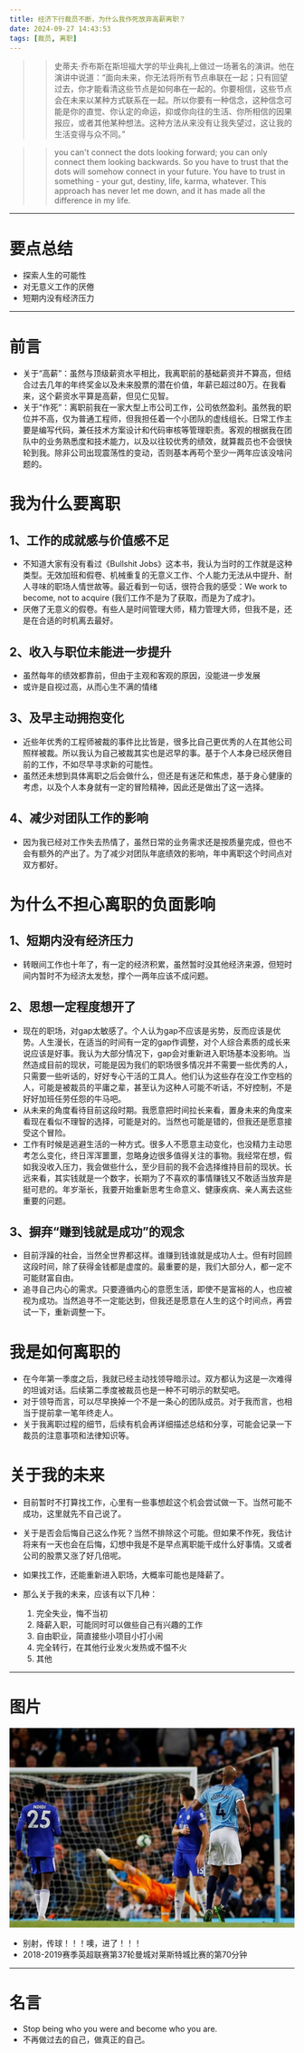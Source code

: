 ```yaml
---
title: 经济下行裁员不断，为什么我作死放弃高薪离职？
date: 2024-09-27 14:43:53
tags: [裁员, 离职]
---
```


>> 史蒂夫·乔布斯在斯坦福大学的毕业典礼上做过一场著名的演讲。他在演讲中说道：“面向未来，你无法将所有节点串联在一起；只有回望过去，你才能看清这些节点是如何串在一起的。你要相信，这些节点会在未来以某种方式联系在一起。所以你要有一种信念，这种信念可能是你的直觉、你认定的命运，抑或你向往的生活、你所相信的因果报应，或者其他某种想法。这种方法从来没有让我失望过，这让我的生活变得与众不同。”

>> you can't connect the dots looking forward; you can only connect them looking backwards. So you have to trust that the dots will somehow connect in your future. You have to trust in something - your gut, destiny, life, karma, whatever. This approach has never let me down, and it has made all the difference in my life.


----

# 要点总结

+ 探索人生的可能性
+ 对无意义工作的厌倦
+ 短期内没有经济压力

----

# 前言
+ 关于“高薪”：虽然与顶级薪资水平相比，我离职前的基础薪资并不算高，但结合过去几年的年终奖金以及未来股票的潜在价值，年薪已超过80万。在我看来，这个薪资水平算是高薪，但见仁见智。
+ 关于“作死”：离职前我在一家大型上市公司工作，公司依然盈利。虽然我的职位并不高，仅为普通工程师，但我担任着一个小团队的虚线组长。日常工作主要是编写代码，兼任技术方案设计和代码审核等管理职责。客观的根据我在团队中的业务熟悉度和技术能力，以及以往较优秀的绩效，就算裁员也不会很快轮到我。除非公司出现震荡性的变动，否则基本再苟个至少一两年应该没啥问题的。

# 我为什么要离职

## 1、工作的成就感与价值感不足
+ 不知道大家有没有看过《Bullshit Jobs》这本书，我认为当时的工作就是这种类型。无效加班和假卷、机械重复的无意义工作、个人能力无法从中提升、耐人寻味的职场人情世故等。最近看到一句话，很符合我的感受：We work to become, not to acquire (我们工作不是为了获取，而是为了成才)。
+ 厌倦了无意义的假卷。有些人是时间管理大师，精力管理大师，但我不是，还是在合适的时机离去最好。

## 2、收入与职位未能进一步提升
+ 虽然每年的绩效都靠前，但由于主观和客观的原因，没能进一步发展
+ 或许是自视过高，从而心生不满的情绪

## 3、及早主动拥抱变化
+ 近些年优秀的工程师被裁的事件比比皆是，很多比自己更优秀的人在其他公司照样被裁。所以我认为自己被裁其实也是迟早的事。基于个人本身已经厌倦目前的工作，不如尽早寻求新的可能性。
+ 虽然还未想到具体离职之后会做什么，但还是有迷茫和焦虑，基于身心健康的考虑，以及个人本身就有一定的冒险精神，因此还是做出了这一选择。

## 4、减少对团队工作的影响
+ 因为我已经对工作失去热情了，虽然日常的业务需求还是按质量完成，但也不会有额外的产出了。为了减少对团队年底绩效的影响，年中离职这个时间点对双方都好。

# 为什么不担心离职的负面影响

## 1、短期内没有经济压力
+ 转眼间工作也十年了，有一定的经济积累，虽然暂时没其他经济来源，但短时间内暂时不为经济太发愁，撑个一两年应该不成问题。

## 2、思想一定程度想开了
+ 现在的职场，对gap太敏感了。个人认为gap不应该是劣势，反而应该是优势。人生漫长，在适当的时间有一定的gap作调整，对个人综合素质的成长来说应该是好事。我认为大部分情况下，gap会对重新进入职场基本没影响。当然造成目前的现状，可能是因为我们的职场很多情况并不需要一些优秀的人，只需要一些听话的，好好专心干活的工具人。他们认为这些存在没工作空档的人，可能是被裁员的平庸之辈，甚至认为这种人可能不听话，不好控制，不是好好加班任劳任怨的牛马吧。
+ 从未来的角度看待目前这段时期。我愿意把时间拉长来看，置身未来的角度来看现在看似不理智的选择，可能是对的。当然也可能是错的，但我还是愿意接受这个冒险。
+ 工作有时候是逃避生活的一种方式。很多人不愿意主动变化，也没精力主动思考怎么变化，终日浑浑噩噩，忽略身边很多值得关注的事物。我经常在想，假如我没收入压力，我会做些什么，至少目前的我不会选择维持目前的现状。长远来看，其实钱就是一个数字，长期为了不喜欢的事情赚钱又不敢适当放弃是挺可悲的。年岁渐长，我要开始重新思考生命意义、健康疾病、亲人离去这些重要的问题。

## 3、摒弃“赚到钱就是成功”的观念
+ 目前浮躁的社会，当然全世界都这样。谁赚到钱谁就是成功人士。但有时回顾这段时间，除了获得金钱都是虚度的。最重要的是，我们大部分人，都一定不可能财富自由。
+ 追寻自己内心的需求。只要遵循内心的意愿生活，即使不是富裕的人，也应被视为成功。当然追寻不一定能达到，但我还是愿意在人生的这个时间点，再尝试一下，重新调整一下。

# 我是如何离职的
+ 在今年第一季度之后，我就已经主动找领导暗示过。双方都认为这是一次难得的坦诚对话。后续第二季度被裁员也是一种不可明示的默契吧。
+ 对于领导而言，可以尽早换掉一个不是一条心的团队成员。对于我而言，也相当于提前拿一笔年终走人。
+ 关于我离职过程的细节，后续有机会再详细描述总结和分享，可能会记录一下裁员的注意事项和法律知识等。

# 关于我的未来

+ 目前暂时不打算找工作，心里有一些事想趁这个机会尝试做一下。当然可能不成功，这里就先不自己说了。
+ 关于是否会后悔自己这么作死？当然不排除这个可能。但如果不作死，我估计将来有一天也会在后悔，幻想中我是不是早点离职能干成什么好事情。又或者公司的股票又涨了好几倍呢。
+ 如果找工作，还能重新进入职场，大概率可能也是降薪了。

+ 那么关于我的未来，应该有以下几种：
    1. 完全失业，悔不当初
    2. 降薪入职，可能同时可以做些自己有兴趣的工作
    3. 自由职业，简直接些小项目小打小闹
    4. 完全转行，在其他行业发火发热或不愠不火
    5. 其他

----

# 图片
![Don't shoot, No, Vinny, no!](uploads/kompany_goal_leicester.jpg)
+ 别射，传球！！！噢，进了！！！
+ 2018-2019赛季英超联赛第37轮曼城对莱斯特城比赛的第70分钟

----

# 名言

+ Stop being who you were and become who you are.
+ 不再做过去的自己，做真正的自己。